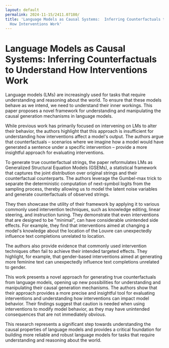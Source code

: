 ```yaml
---
layout: default
permalink: 2024-11-15/2411.07180/
title: 'Language Models as Causal Systems:  Inferring Counterfactuals to Understand
  How Interventions Work'
---
```


#  Language Models as Causal Systems:  Inferring Counterfactuals to Understand How Interventions Work

Language models (LMs) are increasingly used for tasks that require understanding and reasoning about the world.  To ensure that these models behave as we intend, we need to understand their inner workings. This paper proposes a novel framework for understanding and manipulating the causal generation mechanisms in language models.

While previous work has primarily focused on intervening on LMs to alter their behavior, the authors highlight that this approach is insufficient for understanding how interventions affect a model's output. The authors argue that counterfactuals – scenarios where we imagine how a model would have generated a sentence under a specific intervention – provide a more insightful approach for evaluating interventions.

To generate true counterfactual strings, the paper reformulates LMs as Generalized Structural Equation Models (GSEMs), a statistical framework that captures the joint distribution over original strings and their counterfactual counterparts. The authors leverage the Gumbel-max trick to separate the deterministic computation of next-symbol logits from the sampling process, thereby allowing us to model the latent noise variables and generate counterfactuals of observed strings.

They then showcase the utility of their framework by applying it to various commonly used intervention techniques, such as knowledge editing, linear steering, and instruction tuning. They demonstrate that even interventions that are designed to be "minimal", can have considerable unintended side effects. For example, they find that interventions aimed at changing a model's knowledge about the location of the Louvre can unexpectedly influence text completions unrelated to location.

The authors also provide evidence that commonly used intervention techniques often fail to achieve their intended targeted effects. They highlight, for example, that gender-based interventions aimed at generating more feminine text can unexpectedly influence text completions unrelated to gender.

This work presents a novel approach for generating true counterfactuals from language models, opening up new possibilities for understanding and manipulating their causal generation mechanisms. The authors show that their approach provides a more precise and insightful tool for evaluating interventions and understanding how interventions can impact model behavior. Their findings suggest that caution is needed when using interventions to modify model behavior, as they may have unintended consequences that are not immediately obvious.  

This research represents a significant step towards understanding the causal properties of language models and provides a critical foundation for building more reliable and robust language models for tasks that require understanding and reasoning about the world.